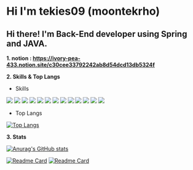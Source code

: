 # Hi I'm tekies09 (moontekrho)

##  Hi there! I'm Back-End developer using Spring and JAVA. 
  
**1. notion :  https://ivory-pea-433.notion.site/c30cee33792242ab8d54dcd13db5324f**  

**2. Skills & Top Langs**  
  
 - Skills
  
<img src="https://img.shields.io/badge/JAVA-007396?style=for-the-badge&logo=java&logoColor=white">  <img src="https://img.shields.io/badge/Spring-6DB33F?style=for-the-badge&logo=Spring&logoColor=white">  <img src="https://img.shields.io/badge/mysql-4479A1?style=for-the-badge&logo=mysql&logoColor=white">  <img src="https://img.shields.io/badge/bootstrap-7952B3?style=for-the-badge&logo=bootstrap&logoColor=white"> <img src="https://img.shields.io/badge/vue.js-4FC08D?style=for-the-badge&logo=vue.js&logoColor=white"> <img src="https://img.shields.io/badge/javascript-F7DF1E?style=for-the-badge&logo=javascript&logoColor=black">  <img src="https://img.shields.io/badge/Unity-FFFFFF?style=for-the-badge&logo=Unity&logoColor=black">  <img src="https://img.shields.io/badge/AmazonEC2-232F3E?style=for-the-badge&logo=Amazon AWS&logoColor=white">  <img src="https://img.shields.io/badge/C Sharp-239120?style=for-the-badge&logo=C Sharp&logoColor=white">  <img src="https://img.shields.io/badge/Xml-E34F26?style=for-the-badge&logo=HTML5&logoColor=white"/>  <img src="https://img.shields.io/badge/Kotlin-7F52FF?style=for-the-badge&logo=kotlin&logoColor=white"/>  <img src="https://img.shields.io/badge/Android-3DDC84?style=for-the-badge&logo=Android&logoColor=white"/>  <img src="https://img.shields.io/badge/python-3776AB?style=for-the-badge&logo=python&logoColor=white">
    
 - Top Langs
  
[![Top Langs](https://github-readme-stats.vercel.app/api/top-langs/?username=tekies09&layout=compact)](https://github.com/anuraghazra/github-readme-stats)
  
**3. Stats**  
  
[![Anurag's GitHub stats](https://github-readme-stats.vercel.app/api?username=tekies09)](https://github.com/anuraghazra/github-readme-stats)

[![Readme Card](https://github-readme-stats.vercel.app/api/pin/?username=anuraghazra&repo=github-readme-stats)](https://github.com/anuraghazra/github-readme-stats)   [![Readme Card](https://github-readme-stats.vercel.app/api/pin/?username=anuraghazra&repo=github-readme-stats)](https://github.com/anuraghazra/github-readme-stats)
